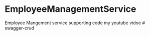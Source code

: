 # EmployeeManagementService
Employee Mangement service supporting code my youtube vidoe
#   s w a g g e r - c r u d  
 